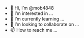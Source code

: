 - 👋 Hi, I’m @mob4848
- 👀 I’m interested in ...
- 🌱 I’m currently learning ...
- 💞️ I’m looking to collaborate on ...
- 📫 How to reach me ...

<!---
mob is a ✨ special ✨ repository because its `README.md` (this file) appears on your GitHub profile.
You can click the Preview link to take a look at your changes.
--->
